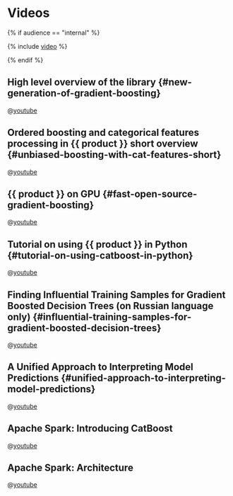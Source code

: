 # Videos

{% if audience == "internal" %}

 {% include [video](../yandex_specific/_includes/video.md) %}

{% endif %}

## High level overview of the library {#new-generation-of-gradient-boosting}

@[youtube](oGRIGdsz7bM)

## Ordered boosting and categorical features processing in {{ product }} short overview {#unbiased-boosting-with-cat-features-short}

@[youtube](jLU6kNRiZ5o)

## {{ product }} on GPU {#fast-open-source-gradient-boosting}

@[youtube](aHSw4BQkK3s)

## Tutorial on using {{ product }} in Python {#tutorial-on-using-catboost-in-python}

@[youtube](usdEWSDisS0)

## Finding Influential Training Samples for Gradient Boosted Decision Trees (on Russian language only) {#influential-training-samples-for-gradient-boosted-decision-trees}

@[youtube](X8DqoWQVU-M)

## A Unified Approach to Interpreting Model Predictions {#unified-approach-to-interpreting-model-predictions}

@[youtube](wjd1G5bu_TY)

## Apache Spark: Introducing CatBoost

@[youtube](47-mAVms-b8)

## Apache Spark: Architecture

@[youtube](nrGt5VKZpzc)